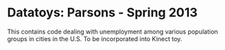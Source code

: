# Datatoys: Parsons - Spring 2013

This contains code dealing with unemployment among various population groups in cities in the U.S. To be incorporated into Kinect toy.